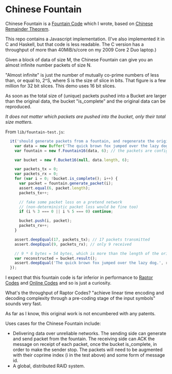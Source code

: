 Chinese Fountain
================

Chinese Fountain is a [Fountain Code](https://en.wikipedia.org/wiki/Fountain_code) which I wrote, based on [Chinese Remainder Theorem](https://en.wikipedia.org/wiki/Chinese_remainder_theorem).

This repo contains a Javascript implementation.  (I've also implemented it in C and Haskell, but that code is less readable.  The C version has a throughput of more than 40MiB/s/core on my 2009 Core 2 Duo laptop.)

Given a block of data of size M, the Chinese Fountain can give you an almost infinite number packets of size N.

"Almost infinite" is just the number of mutually co-prime numbers of less than, or equal to, 2^S, where S is the size of slice in bits.  That figure is a few million for 32 bit slices.  This demo uses 16 bit slices.

As soon as the total size of (unique) packets pushed into a Bucket are larger than the original data, the bucket "is_complete" and the original data can be reproduced.

*It does not matter which packets are pushed into the bucket, only their total size matters.* 

From `lib/fountain-test.js`:

```javascript
  it('should generate packets from a fountain, and regenerate the original data, despite (faked) packet loss', function() {
    var data = new Buffer('The quick brown fox jumped over the lazy dog.');
    var fountain = new f.Fountain16(data, 6); // the packets are configured to be 6 bytes long

    var bucket = new f.Bucket16(null, data.length, 6);

    var packets_tx = 0;
    var packets_rx = 0;
    for (var i = 0; !bucket.is_complete(); i++) {
      var packet = fountain.generate_packet(i);
      assert.equal(6, packet.length);
      packets_tx++;

      // fake some packet loss on a pretend network
      // (non-deterministic packet loss would be fine too)
      if (i % 3 === 0 || i % 5 === 0) continue; 

      bucket.push(i, packet);
      packets_rx++;
    }

    assert.deepEqual(17, packets_tx); // 17 packets transmitted
    assert.deepEqual(9, packets_rx); // only 9 received

    // 9 * 6 bytes = 54 bytes, which is more than the length of the original message, and therefore enough to regenerate the original data 
    var reconstructed = bucket.result();
    assert.deepEqual('The quick brown fox jumped over the lazy dog.', reconstructed.toString('utf8'));
  });
```

I expect that this fountain code is far inferior in performance to [Raptor Codes](https://en.wikipedia.org/wiki/Raptor_code) and [Online Codes](https://en.wikipedia.org/wiki/Online_codes) and so is just a curiosity.

What's the throughput of Raptor Codes?  "achieve linear time encoding and decoding complexity through a pre-coding stage of the input symbols" sounds very fast.

As far as I know, this original work is not encumbered with any patents.

Uses cases for the Chinese Fountain include:

- Delivering data over unreliable networks.  The sending side can generate and send packet from the fountain.  The receiving side can ACK the message on receipt of each packet, once the bucket is_complete, in order to make the sender stop.  The packets will need to be augmented with their coprime index (i in the test above) and some form of message id.
- A global, distributed RAID system.
